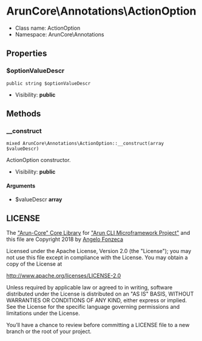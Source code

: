 ArunCore\Annotations\ActionOption
===============






* Class name: ActionOption
* Namespace: ArunCore\Annotations





Properties
----------


### $optionValueDescr

    public string $optionValueDescr





* Visibility: **public**


Methods
-------


### __construct

    mixed ArunCore\Annotations\ActionOption::__construct(array $valueDescr)

ActionOption constructor.



* Visibility: **public**


#### Arguments
* $valueDescr **array**




LICENSE
-------

The ["Arun-Core" Core Library](https://github.com/afonzeca/arun-core) for ["Arun CLI Microframework Project"](https://github.com/afonzeca/arun) and this file are Copyright 2018 by [Angelo Fonzeca](https://www.linkedin.com/in/angelo-f-1806868/)

Licensed under the Apache License, Version 2.0 (the "License"); you may not use this file except in compliance with the License. You may obtain a copy of the License at

http://www.apache.org/licenses/LICENSE-2.0

Unless required by applicable law or agreed to in writing, software distributed under the License is distributed on an "AS IS" BASIS, WITHOUT WARRANTIES OR CONDITIONS OF ANY KIND, either express or implied. See the License for the specific language governing permissions and limitations under the License.

You’ll have a chance to review before committing a LICENSE file to a new branch or the root of your project.
